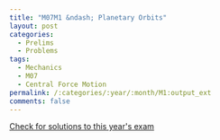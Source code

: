 ```yaml
---
title: "M07M1 &ndash; Planetary Orbits"
layout: post
categories:
  - Prelims
  - Problems
tags:
  - Mechanics
  - M07
  - Central Force Motion
permalink: /:categories/:year/:month/M1:output_ext
comments: false
---
```

<object data="2007M1M.pdf" type="application/pdf" width="100%" height="500"></object>
<div class="message"><a href='https://princetonprelim.com/prelim/19/'>Check for solutions to this year's exam</a></div>